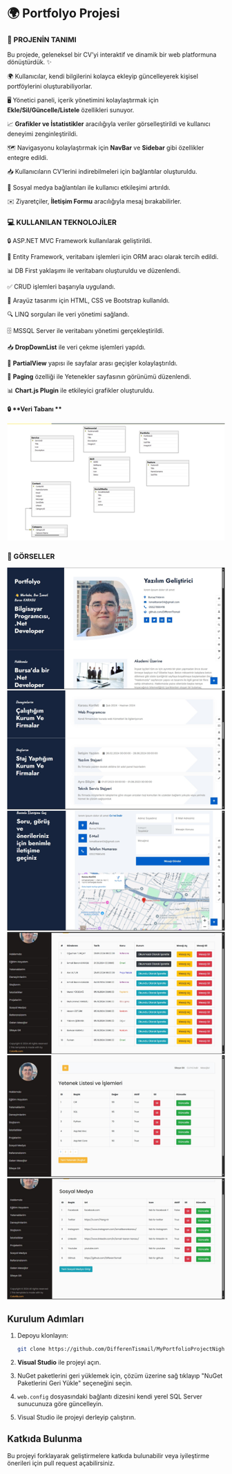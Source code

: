 # 🌍 Portfolyo Projesi

### 🔎 PROJENİN TANIMI
Bu projede, geleneksel bir CV’yi interaktif ve dinamik bir web platformuna dönüştürdük. :sparkles: 

🌍 Kullanıcılar, kendi bilgilerini kolayca ekleyip güncelleyerek kişisel portföylerini oluşturabiliyorlar.

🖥️ Yönetici paneli, içerik yönetimini kolaylaştırmak için **Ekle/Sil/Güncelle/Listele** özellikleri sunuyor.

📈 **Grafikler ve İstatistikler** aracılığıyla veriler görselleştirildi ve kullanıcı deneyimi zenginleştirildi.

🗺️ Navigasyonu kolaylaştırmak için **NavBar** ve **Sidebar** gibi özellikler entegre edildi.

📥 Kullanıcıların CV’lerini indirebilmeleri için bağlantılar oluşturuldu.

🔗 Sosyal medya bağlantıları ile kullanıcı etkileşimi artırıldı.

✉️ Ziyaretçiler, **İletişim Formu** aracılığıyla mesaj bırakabilirler.

### 💻 KULLANILAN TEKNOLOJİLER
🔒 ASP.NET MVC Framework kullanılarak geliştirildi.

🔄 Entity Framework, veritabanı işlemleri için ORM aracı olarak tercih edildi.

📊 DB First yaklaşımı ile veritabanı oluşturuldu ve düzenlendi.

✅ CRUD işlemleri başarıyla uygulandı.

🎨 Arayüz tasarımı için HTML, CSS ve Bootstrap kullanıldı.

🔍 LINQ sorguları ile veri yönetimi sağlandı.

🗄️ MSSQL Server ile veritabanı yönetimi gerçekleştirildi.

📥 **DropDownList** ile veri çekme işlemleri yapıldı.

🔄 **PartialView** yapısı ile sayfalar arası geçişler kolaylaştırıldı.

📄 **Paging** özelliği ile Yetenekler sayfasının görünümü düzenlendi.

📊 **Chart.js Plugin** ile etkileyici grafikler oluşturuldu.

#### 🔒 **Veri Tabanı **
![Project](Photos/veriTabani.jpg)

### 🎨 GÖRSELLER

![Project 1](Photos/Portfolio.jpg)
![Project 2](Photos/experience.jpg)
![Project 3](Photos/contact.jpg)
![Project 4](Photos/Inbox.jpg)
![Project 5](Photos/Skill.jpg)
![Project 6](Photos/socialMediaa.jpg)

## Kurulum Adımları

1. Depoyu klonlayın:
   ```bash
   git clone https://github.com/DifferenTismail/MyPortfolioProjectNight.git
   ```

2. **Visual Studio** ile projeyi açın.

3. NuGet paketlerini geri yüklemek için, çözüm üzerine sağ tıklayıp "NuGet Paketlerini Geri Yükle" seçeneğini seçin.

4. `web.config` dosyasındaki bağlantı dizesini kendi yerel SQL Server sunucunuza göre güncelleyin.

5. Visual Studio ile projeyi derleyip çalıştırın.

## Katkıda Bulunma

Bu projeyi forklayarak geliştirmelere katkıda bulunabilir veya iyileştirme önerileri için pull request açabilirsiniz.
